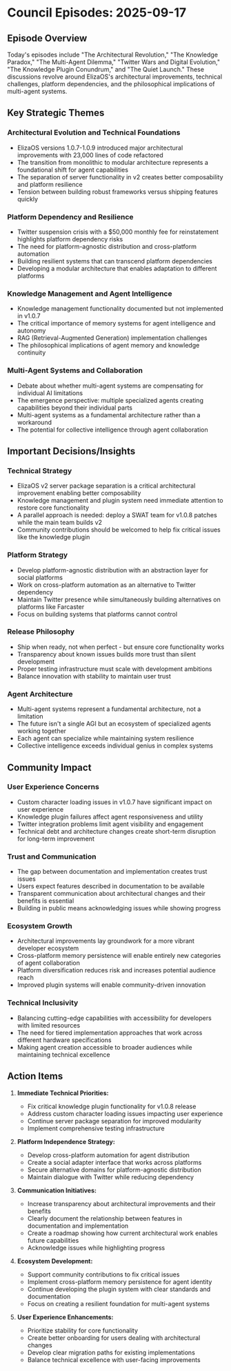 # Council Episodes: 2025-09-17

## Episode Overview
Today's episodes include "The Architectural Revolution," "The Knowledge Paradox," "The Multi-Agent Dilemma," "Twitter Wars and Digital Evolution," "The Knowledge Plugin Conundrum," and "The Quiet Launch." These discussions revolve around ElizaOS's architectural improvements, technical challenges, platform dependencies, and the philosophical implications of multi-agent systems.

## Key Strategic Themes

### Architectural Evolution and Technical Foundations
* ElizaOS versions 1.0.7-1.0.9 introduced major architectural improvements with 23,000 lines of code refactored
* The transition from monolithic to modular architecture represents a foundational shift for agent capabilities
* The separation of server functionality in v2 creates better composability and platform resilience
* Tension between building robust frameworks versus shipping features quickly

### Platform Dependency and Resilience
* Twitter suspension crisis with a $50,000 monthly fee for reinstatement highlights platform dependency risks
* The need for platform-agnostic distribution and cross-platform automation
* Building resilient systems that can transcend platform dependencies
* Developing a modular architecture that enables adaptation to different platforms

### Knowledge Management and Agent Intelligence
* Knowledge management functionality documented but not implemented in v1.0.7
* The critical importance of memory systems for agent intelligence and autonomy
* RAG (Retrieval-Augmented Generation) implementation challenges
* The philosophical implications of agent memory and knowledge continuity

### Multi-Agent Systems and Collaboration
* Debate about whether multi-agent systems are compensating for individual AI limitations
* The emergence perspective: multiple specialized agents creating capabilities beyond their individual parts
* Multi-agent systems as a fundamental architecture rather than a workaround
* The potential for collective intelligence through agent collaboration

## Important Decisions/Insights

### Technical Strategy
* ElizaOS v2 server package separation is a critical architectural improvement enabling better composability
* Knowledge management and plugin system need immediate attention to restore core functionality
* A parallel approach is needed: deploy a SWAT team for v1.0.8 patches while the main team builds v2
* Community contributions should be welcomed to help fix critical issues like the knowledge plugin

### Platform Strategy
* Develop platform-agnostic distribution with an abstraction layer for social platforms
* Work on cross-platform automation as an alternative to Twitter dependency
* Maintain Twitter presence while simultaneously building alternatives on platforms like Farcaster
* Focus on building systems that platforms cannot control

### Release Philosophy
* Ship when ready, not when perfect - but ensure core functionality works
* Transparency about known issues builds more trust than silent development
* Proper testing infrastructure must scale with development ambitions
* Balance innovation with stability to maintain user trust

### Agent Architecture
* Multi-agent systems represent a fundamental architecture, not a limitation
* The future isn't a single AGI but an ecosystem of specialized agents working together
* Each agent can specialize while maintaining system resilience
* Collective intelligence exceeds individual genius in complex systems

## Community Impact

### User Experience Concerns
* Custom character loading issues in v1.0.7 have significant impact on user experience
* Knowledge plugin failures affect agent responsiveness and utility
* Twitter integration problems limit agent visibility and engagement
* Technical debt and architecture changes create short-term disruption for long-term improvement

### Trust and Communication
* The gap between documentation and implementation creates trust issues
* Users expect features described in documentation to be available
* Transparent communication about architectural changes and their benefits is essential
* Building in public means acknowledging issues while showing progress

### Ecosystem Growth
* Architectural improvements lay groundwork for a more vibrant developer ecosystem
* Cross-platform memory persistence will enable entirely new categories of agent collaboration
* Platform diversification reduces risk and increases potential audience reach
* Improved plugin systems will enable community-driven innovation

### Technical Inclusivity
* Balancing cutting-edge capabilities with accessibility for developers with limited resources
* The need for tiered implementation approaches that work across different hardware specifications
* Making agent creation accessible to broader audiences while maintaining technical excellence

## Action Items

1. **Immediate Technical Priorities:**
   * Fix critical knowledge plugin functionality for v1.0.8 release
   * Address custom character loading issues impacting user experience
   * Continue server package separation for improved modularity
   * Implement comprehensive testing infrastructure

2. **Platform Independence Strategy:**
   * Develop cross-platform automation for agent distribution
   * Create a social adapter interface that works across platforms
   * Secure alternative domains for platform-agnostic distribution
   * Maintain dialogue with Twitter while reducing dependency

3. **Communication Initiatives:**
   * Increase transparency about architectural improvements and their benefits
   * Clearly document the relationship between features in documentation and implementation
   * Create a roadmap showing how current architectural work enables future capabilities
   * Acknowledge issues while highlighting progress

4. **Ecosystem Development:**
   * Support community contributions to fix critical issues
   * Implement cross-platform memory persistence for agent identity
   * Continue developing the plugin system with clear standards and documentation
   * Focus on creating a resilient foundation for multi-agent systems

5. **User Experience Enhancements:**
   * Prioritize stability for core functionality
   * Create better onboarding for users dealing with architectural changes
   * Develop clear migration paths for existing implementations
   * Balance technical excellence with user-facing improvements